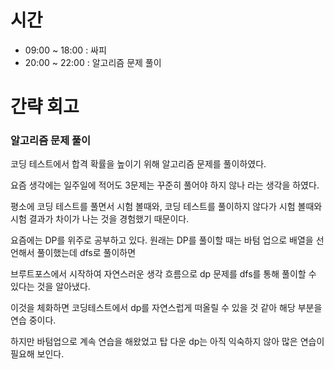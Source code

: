 # 시간

- 09:00 ~ 18:00 : 싸피
- 20:00 ~ 22:00 : 알고리즘 문제 풀이

# 간략 회고

### 알고리즘 문제 풀이

코딩 테스트에서 합격 확률을 높이기 위해 알고리즘 문제를 풀이하였다.

요즘 생각에는 일주일에 적어도 3문제는 꾸준히 풀어야 하지 않나 라는 생각을 하였다.

평소에 코딩 테스트를 풀면서 시험 볼때와, 코딩 테스트를 풀이하지 않다가 시험 볼때와 시험 결과가 차이가 나는 것을 경험했기 때문이다.

요즘에는 DP를 위주로 공부하고 있다. 원래는 DP를 풀이할 때는 바텀 업으로 배열을 선언해서 풀이했는데 dfs로 풀이하면

브루트포스에서 시작하여 자연스러운 생각 흐름으로 dp 문제를 dfs를 통해 풀이할 수 있다는 것을 알아냈다.

이것을 체화하면 코딩테스트에서 dp를 자연스럽게 떠올릴 수 있을 것 같아 해당 부분을 연습 중이다.

하지만 바텀업으로 계속 연습을 해왔었고 탑 다운 dp는 아직 익숙하지 않아 많은 연습이 필요해 보인다.